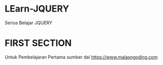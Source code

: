 # LEarn-JQUERY
 Serius Belajar JQUERY

# FIRST SECTION
 Untuk Pembelajaran Pertama sumber dai https://www.malasngoding.com